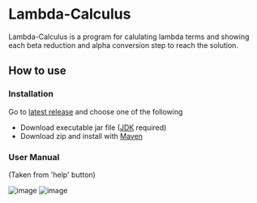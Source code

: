 # Lambda-Calculus
Lambda-Calculus is a program for calulating lambda terms and showing each beta reduction and alpha conversion step to reach the solution.

## How to use
### Installation
Go to [latest release](https://github.com/ePro-lab/Lambda-Calculus/releases/latest) and choose one of the following
* Download executable jar file ([JDK](https://www.oracle.com/java/technologies/downloads/) required)
* Download zip and install with [Maven](https://maven.apache.org/)
 
 ### User Manual
 (Taken from 'help' button)
 
![image](https://user-images.githubusercontent.com/60702381/140502205-22599da7-7f91-4dec-a7d2-e62e4ac308e6.png)
![image](https://user-images.githubusercontent.com/60702381/140502264-b7f01ffe-79f4-40a0-8d9a-43743f6852dc.png)
